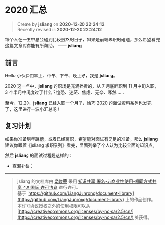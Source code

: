 2020 汇总
===

> Create by **jsliang** on **2020-12-20 22:24:12**  
> Recently revised in **2020-12-20 22:24:12**

每个人在一生中总会碰到比较煎熬的日子，如果是前端求职的磕碰，那么希望看完这篇文章对你能有所帮助。 —— **jsliang**

## 前言

Hello 小伙伴们早上、中午、下午、晚上好，我是 **jsliang**。

2020 这一年中，**jsliang** 的职场是充满挫折的，从 7 月底辞职到 11 月中旬入职，3 个半月中间度过了什么？惶恐、迷茫、焦虑、无奈、释然……

至今，12.20，**jsliang** 已经入职一个月了，恰巧 2020 的面试资料系列也发完了，这里进行一波小汇总吧！

## 复习计划

如果你准备明年跳槽，或者已经离职，希望能对面试有充足的准备，那么 **jsliang** 建议你跟着《jsliang 求职系列》看完，里面列举了个人认为比较全面的知识点。

然后 **jsliang** 的面试过程是这样的：

* 查漏补缺：

---

> jsliang 的文档库由 [梁峻荣](https://github.com/LiangJunrong) 采用 [知识共享 署名-非商业性使用-相同方式共享 4.0 国际 许可协议](http://creativecommons.org/licenses/by-nc-sa/4.0/) 进行许可。<br/>基于 [https://github.com/LiangJunrong/document-library](https://github.com/LiangJunrong/document-library) 上的作品创作。<br/>本许可协议授权之外的使用权限可以从 [https://creativecommons.org/licenses/by-nc-sa/2.5/cn/](https://creativecommons.org/licenses/by-nc-sa/2.5/cn/) 处获得。
